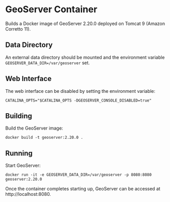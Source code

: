 # GeoServer Container

Builds a Docker image of GeoServer 2.20.0 deployed on Tomcat 9 (Amazon Corretto 11).

## Data Directory

An external data directory should be mounted and the environment variable `GEOSERVER_DATA_DIR=/var/geoserver` set.

## Web Interface

The web interface can be disabled by setting the environment variable:

`CATALINA_OPTS="$CATALINA_OPTS -DGEOSERVER_CONSOLE_DISABLED=true"`

## Building

Build the GeoServer image:

`docker build -t geoserver:2.20.0 .`

## Running

Start GeoServer:

`docker run -it -e GEOSERVER_DATA_DIR=/var/geoserver -p 8080:8080 geoserver:2.20.0`

Once the container completes starting up, GeoServer can be accessed at http://localhost:8080.